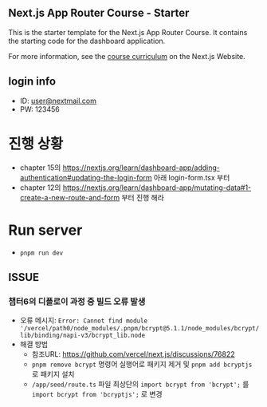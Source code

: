 ## Next.js App Router Course - Starter

This is the starter template for the Next.js App Router Course. It contains the starting code for the dashboard application.

For more information, see the [course curriculum](https://nextjs.org/learn) on the Next.js Website.

## login info
- ID: user@nextmail.com
- PW: 123456

# 진행 상황
- chapter 15의 https://nextjs.org/learn/dashboard-app/adding-authentication#updating-the-login-form 아래 login-form.tsx 부터
- chapter 12의 https://nextjs.org/learn/dashboard-app/mutating-data#1-create-a-new-route-and-form 부터 진행 해라

# Run server
- `pnpm run dev`


## ISSUE
### 챕터6의 디플로이 과정 중 빌드 오류 발생
- 오류 메시지: `Error: Cannot find module '/vercel/path0/node_modules/.pnpm/bcrypt@5.1.1/node_modules/bcrypt/lib/binding/napi-v3/bcrypt_lib.node`
-  해결 방법
    - 참조URL: https://github.com/vercel/next.js/discussions/76822
    - `pnpm remove bcrypt` 명령어 실행어로 패키지 제거 및 `pnpm add bcryptjs` 로 패키지 설치
    - `/app/seed/route.ts` 파일 최상단의 `import bcrypt from 'bcrypt';` 를 `import bcrypt from 'bcryptjs';` 로 변경